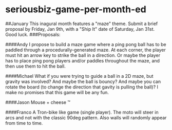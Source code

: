 seriousbiz-game-per-month-ed
============================

##January
This inagural month features a "maze" theme.  Submit a brief proposal by Friday, Jan 9th, with a "Ship It" date of Saturday, Jan 31st.  Good luck.
###Proposals:

####Andy
I propose to build a maze game where a ping pong ball has to be paddled through a procedurally-generated maze.  At each corner, the player must hit an arrow key to strike the ball in a direction.  Or maybe the player has to place ping pong players and/or paddles throughout the maze, and then use them to hit the ball.

####Michael
What if you were trying to guide a ball in a 2D maze, but gravity was involved? And maybe the ball is bouncy? And maybe you can rotate the board (to change the direction that gavity is pulling the ball)? I make no promises that this game will be any fun.

####Jason
Mouse + cheese &trade;

####Franco
A Tron-bike like game (single player). The moto will steer in arcs and not with the classic 90deg pattern. Also walls will randomly appear from time to time.
